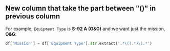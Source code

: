 ## New column that take the part between "()" in previous column
For example, `Equipment Type` is **S-92 A (O&G)** and we want just the mission, **O&G**:
```python
df['Mission'] = df['Equipment Type'].str.extract('.*\((.*)\).*')
```
